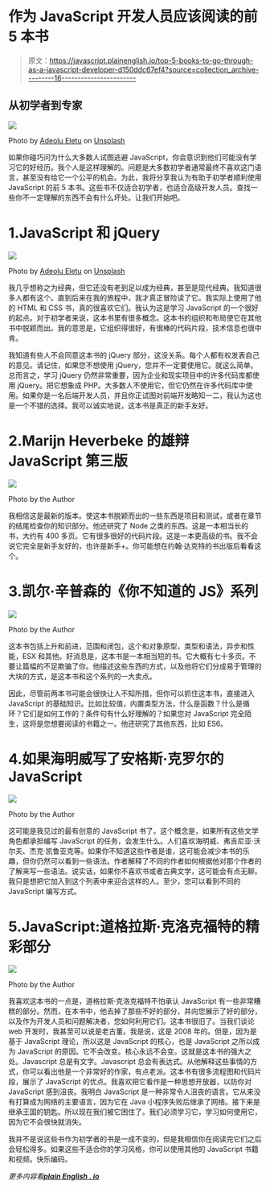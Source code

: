 # 作为 JavaScript 开发人员应该阅读的前 5 本书

> 原文：<https://javascript.plainenglish.io/top-5-books-to-go-through-as-a-javascript-developer-d150ddc67ef4?source=collection_archive---------16----------------------->

## 从初学者到专家

![](img/7397df1da5bcc3210bdea5e1ffd12aec.png)

Photo by [Adeolu Eletu](https://unsplash.com/@adeolueletu?utm_source=medium&utm_medium=referral) on [Unsplash](https://unsplash.com?utm_source=medium&utm_medium=referral)

如果你碰巧问为什么大多数人试图逃避 JavaScript，你会意识到他们可能没有学习它的好经历。我个人是这样理解的。问题是大多数初学者通常最终不喜欢这门语言，甚至没有给它一个公平的机会。为此，我将分享我认为有助于初学者顺利使用 JavaScript 的前 5 本书。这些书不仅适合初学者，也适合高级开发人员。查找一些你不一定理解的东西不会有什么坏处。让我们开始吧。

# 1.JavaScript 和 jQuery

![](img/c8c10129ad0a473645c8c9df6f7aef14.png)

Photo by [Adeolu Eletu](https://unsplash.com/@adeolueletu?utm_source=medium&utm_medium=referral) on [Unsplash](https://unsplash.com?utm_source=medium&utm_medium=referral)

我几乎想称之为经典，但它还没有老到足以成为经典，甚至是现代经典。我知道很多人都有这个。直到后来在我的旅程中，我才真正冒险读了它。我实际上使用了他的 HTML 和 CSS 书，真的很喜欢它们。我认为这是学习 JavaScript 的一个很好的起点。对于初学者来说，这本书里有很多概念。这本书的组织和布局使它在其他书中脱颖而出。我的意思是，它组织得很好，有很棒的代码片段，技术信息也很中肯。

我知道有些人不会同意这本书的 jQuery 部分，这没关系。每个人都有权发表自己的意见。请记住，如果您不想使用 jQuery，您并不一定要使用它。就这么简单。总而言之，学习 jQuery 仍然非常重要，因为企业和现实项目中的许多代码库都使用 jQuery。把它想象成 PHP。大多数人不使用它，但它仍然在许多代码库中使用。如果你是一名后端开发人员，并且你正试图对前端开发略知一二，我认为这也是一个不错的选择。我可以诚实地说，这本书是真正的新手友好。

# 2.Marijn Heverbeke 的雄辩 JavaScript 第三版

![](img/53b19cebcb4afb706cea164131d44733.png)

Photo by the Author

我相信这是最新的版本。使这本书脱颖而出的一些东西是项目和测试，或者在章节的结尾检查你的知识部分。他还研究了 Node 之类的东西。这是一本相当长的书，大约有 400 多页。它有很多很好的代码片段。这是一本更高级的书。我不会说它完全是新手友好的，也许是新手+。你可能想在约翰·达克特的书出版后看看这个。

# 3.凯尔·辛普森的《你不知道的 JS》系列

![](img/6571547f979011996e1b041a99e83d69.png)

Photo by the Author

这本书包括上升和前进，范围和闭包，这个和对象原型，类型和语法，异步和性能，ESX 和其他。好消息是，这本书是一本相当短的书。它大概有七十多页。不要让篇幅的不足欺骗了你。他描述这些东西的方式，以及他将它们分成易于管理的大块的方式，是这本书和这个系列的一大卖点。

因此，尽管前两本书可能会很快让人不知所措，但你可以抓住这本书，直接进入 JavaScript 的基础知识。比如比较值，内置类型方法，什么是函数？什么是循环？它们是如何工作的？条件句有什么好理解的？如果您对 JavaScript 完全陌生，这将是您想要阅读的书籍之一。他还研究了其他东西，比如 ES6。

# 4.如果海明威写了安格斯·克罗尔的 JavaScript

![](img/4af7341f2d99341d9c297109cac7ac06.png)

Photo by the Author

这可能是我见过的最有创意的 JavaScript 书了。这个概念是，如果所有这些文学角色都承担编写 JavaScript 的任务，会发生什么。人们喜欢海明威、弗吉尼亚·沃尔夫、杰克·凯鲁亚克等。如果你不知道这些作者是谁，这可能会减少本书的乐趣，但你仍然可以看到一些语法。作者解释了不同的作者如何根据他对那个作者的了解来写一些语法。说实话，如果你不喜欢书或者古典文学，这可能会有点无聊。我只是想把它加入到这个列表中来迎合这样的人。至少，您可以看到不同的 JavaScript 编写方式。

# 5.JavaScript:道格拉斯·克洛克福特的精彩部分

![](img/fc74803efef192cc5f7a0176f1569290.png)

Photo by the Author

我喜欢这本书的一点是，道格拉斯·克洛克福特不怕承认 JavaScript 有一些非常糟糕的部分。然而，在本书中，他去掉了那些不好的部分，并向您展示了好的部分，以及作为开发人员和问题解决者，您如何利用它们。这本书很旧了。当我们谈论 web 开发时，我甚至可以说是老古董。我是说，这是 2008 年的。但是，因为是基于 JavaScript 理论，所以这是 JavaScript 的核心，也是 JavaScript 之所以成为 JavaScript 的原因。它不会改变。核心永远不会变。这就是这本书的强大之处。Javascript 总是有文字。Javascript 总会有表达式。从他解释这些事情的方式，你可以看出他是一个非常好的作家，有点老派。这本书有很多流程图和代码片段，展示了 JavaScript 的优点。我喜欢把它看作是一种思想开放器，以防你对 JavaScript 感到沮丧。我明白 JavaScript 是一种非常令人沮丧的语言。它从来没有打算成为网络的主要语言，因为它在 Java 小程序失败后继承了网络。接下来是继承王国的钥匙。所以现在我们被它困住了。我们必须学习它，学习如何使用它，因为它不会很快就消失。

我并不是说这些书作为初学者的书是一成不变的，但是我相信你在阅读完它们之后会轻松得多。如果这些不适合你的学习风格，你可以使用其他的 JavaScript 书籍和视频。快乐编码。

*更多内容看*[***plain English . io***](http://plainenglish.io/)